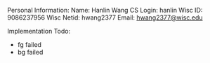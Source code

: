 Personal Information:
Name: Hanlin Wang
CS Login: hanlin
Wisc ID: 9086237956
Wisc Netid: hwang2377
Email: hwang2377@wisc.edu


Implementation Todo:

- fg failed
- bg failed


